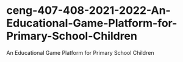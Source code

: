 # ceng-407-408-2021-2022-An-Educational-Game-Platform-for-Primary-School-Children
An Educational Game Platform for Primary School Children
